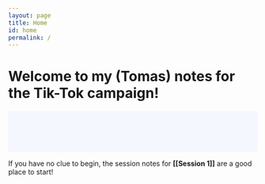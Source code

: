 ```yaml
---
layout: page
title: Home
id: home
permalink: /
---
```


# Welcome to my (Tomas) notes for the Tik-Tok campaign!

<p style="padding: 3em 1em; background: #f5f7ff; border-radius: 4px;">

  If you have no clue to begin, the session notes for <span style="font-weight: bold">[[Session 1]]</span> are a good place to start!
</p>

<style>
  .wrapper {
    max-width: 46em;
  }
</style>
